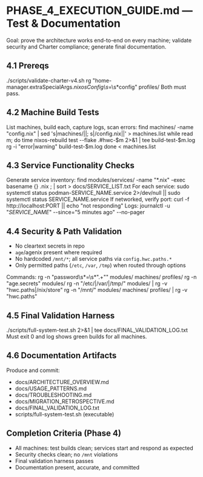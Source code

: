 # PHASE_4_EXECUTION_GUIDE.md — Test & Documentation

Goal: prove the architecture works end-to-end on every machine; validate security and Charter compliance; generate final documentation.

## 4.1 Prereqs
  ./scripts/validate-charter-v4.sh
  rg "home-manager\.extraSpecialArgs.*nixosConfig\s*=\s*config" profiles/
Both must pass.

## 4.2 Machine Build Tests
List machines, build each, capture logs, scan errors:
  find machines/ -name "config.nix" | sed 's|machines/||; s|/config.nix||' > machines.list
  while read m; do
    time nixos-rebuild test --flake .#hwc-$m 2>&1 | tee build-test-$m.log
    rg -i "error|warning" build-test-$m.log
  done < machines.list

## 4.3 Service Functionality Checks
Generate service inventory:
  find modules/services/ -name "*.nix" -exec basename {} .nix \; | sort > docs/SERVICE_LIST.txt
For each service:
  sudo systemctl status podman-SERVICE_NAME.service 2>/dev/null || sudo systemctl status SERVICE_NAME.service
If networked, verify port:
  curl -f http://localhost:PORT || echo "not responding"
Logs:
  journalctl -u "*SERVICE_NAME*" --since="5 minutes ago" --no-pager

## 4.4 Security & Path Validation
- No cleartext secrets in repo
- `age`/agenix present where required
- No hardcoded `/mnt/*`; all service paths via `config.hwc.paths.*`
- Only permitted paths (`/etc`, `/var`, `/tmp`) when routed through options

Commands:
  rg -n "password\s*=\s*\".+\"" modules/ machines/ profiles/
  rg -n "age\.secrets" modules/
  rg -n "/etc/|/var/|/tmp/" modules/ | rg -v "hwc\.paths|/nix/store"
  rg -n "/mnt/" modules/ machines/ profiles/ | rg -v "hwc\.paths"

## 4.5 Final Validation Harness
  ./scripts/full-system-test.sh 2>&1 | tee docs/FINAL_VALIDATION_LOG.txt
Must exit 0 and log shows green builds for all machines.

## 4.6 Documentation Artifacts
Produce and commit:
- docs/ARCHITECTURE_OVERVIEW.md
- docs/USAGE_PATTERNS.md
- docs/TROUBLESHOOTING.md
- docs/MIGRATION_RETROSPECTIVE.md
- docs/FINAL_VALIDATION_LOG.txt
- scripts/full-system-test.sh (executable)

## Completion Criteria (Phase 4)
- All machines: test builds clean; services start and respond as expected
- Security checks clean; no `/mnt` violations
- Final validation harness passes
- Documentation present, accurate, and committed
